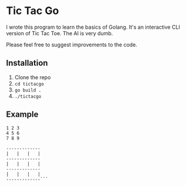 # Tic Tac Go

I wrote this program to learn the basics of Golang. It's an interactive CLI version of Tic Tac Toe. The AI is very dumb.

Please feel free to suggest improvements to the code. 

## Installation

1. Clone the repo
2. `cd tictacgo`
3. `go build .`
4. `./tictacgo`

## Example

```Enter a number between 1 and 9:
1 2 3
4 5 6
7 8 9

-------------
|   |   |   |
-------------
|   |   |   |
-------------
|   |   |   |
-------------```
